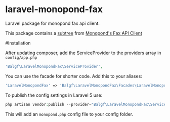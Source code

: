 # laravel-monopond-fax
Laravel package for monopond fax api client.

This package contains a [subtree](https://github.com/balgf/laravel-monopond-fax/tree/develop/src/Monopond/fax-api-client-php) from [Monopond's Fax API Client](https://github.com/Monopond/fax-api-client-php)

#Installation

After updating composer, add the ServiceProvider to the providers array in `config/app.php`

```php
'Balgf\LaravelMonopondFax\ServiceProvider',
```

You can use the facade for shorter code. Add this to your aliases:

```php
'LaravelMonopondFax' => 'Balgf\LaravelMonopondFax\Facades\LaravelMonopondFax',
```

To publish the config settings in Laravel 5 use:

```php
php artisan vendor:publish --provider="Balgf\LaravelMonopondFax\ServiceProvider"
```

This will add an `monopond.php` config file to your config folder.